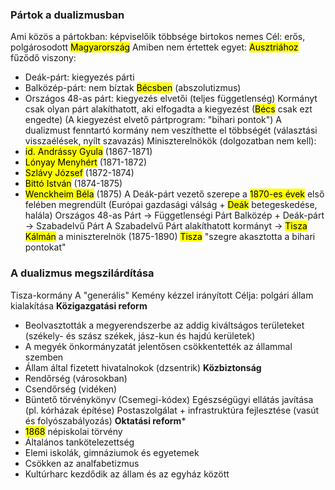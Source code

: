 ### Pártok a dualizmusban
Ami közös a pártokban: képviselőik többsége birtokos nemes
Cél: erős, polgárosodott <mark class="hltr-green">Magyarország</mark>
Amiben nem értettek egyet: <mark class="hltr-green">Ausztriához</mark> fűződő viszony:
- Deák-párt: kiegyezés párti
- Balközép-párt: nem bíztak <mark class="hltr-green">Bécsben</mark> (abszolutizmus)
- Országos 48-as párt: kiegyezés elvetői (teljes függetlenség)
Kormányt csak olyan párt alakíthatott, aki elfogadta a kiegyezést
(<mark class="hltr-green">Bécs</mark> csak ezt engedte)
(A kiegyezést elvető pártprogram: "bihari pontok")
A dualizmust fenntartó kormány nem veszíthette el többségét (választási visszaélések, nyílt szavazás)
Miniszterelnökök (dolgozatban nem kell):
- <mark class="hltr-cyan">id. Andrássy Gyula</mark> (1867-1871)
- <mark class="hltr-cyan">Lónyay Menyhért</mark> (1871-1872)
- <mark class="hltr-cyan">Szlávy József</mark> (1872-1874)
- <mark class="hltr-cyan">Bittó István</mark> (1874-1875)
- <mark class="hltr-cyan">Wenckheim Béla</mark> (1875)
A Deák-párt vezető szerepe a <mark class="hltr-orange">1870-es évek</mark> első felében megrendült (Európai gazdasági válság + <mark class="hltr-cyan">Deák</mark> betegeskedése, halála)
Országos 48-as Párt → Függetlenségi Párt
Balközép + Deák-párt → Szabadelvű Párt
A Szabadelvű Párt alakíthatott kormányt → <mark class="hltr-cyan">Tisza Kálmán</mark> a miniszterelnök (1875-1890)
<mark class="hltr-cyan">Tisza</mark> "szegre akasztotta a bihari pontokat"
### A dualizmus megszilárdítása
Tisza-kormány
A "generális"
Kemény kézzel irányított
Célja: polgári állam kialakítása
**Közigazgatási reform**
- Beolvasztották a megyerendszerbe az addig kiváltságos területeket (székely- és szász székek, jász-kun és hajdú kerületek)
- A megyék önkormányzatát jelentősen csökkentették az állammal szemben
- Állam által fizetett hivatalnokok (dzsentrik)
**Közbiztonság**
- Rendőrség (városokban)
- Csendőrség (vidéken)
- Büntető törvénykönyv (Csemegi-kódex)
Egészségügyi ellátás javítása (pl. kórházak építése)
Postaszolgálat + infrastruktúra fejlesztése (vasút és folyószabályozás)
**Oktatási reform***
- <mark class="hltr-orange">1868</mark> népiskolai törvény
- Általános tankötelezettség
- Elemi iskolák, gimnáziumok és egyetemek
- Csökken az analfabetizmus
- Kultúrharc kezdődik az állam és az egyház között
